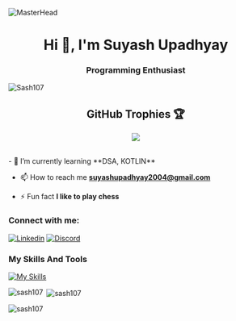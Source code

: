 ![MasterHead](https://i.kym-cdn.com/photos/images/original/001/372/654/fe5.gif)
<h1 align="center">Hi 👋, I'm Suyash Upadhyay</h1>
<h3 align="center">Programming Enthusiast</h3>

<p align="left"> <img src="https://komarev.com/ghpvc/?username=sash107&label=Profile%20views&color=0e75b6&style=flat" alt="Sash107" /> </p>

 <h2> <summary align="center">GitHub Trophies 🏆</summary></h2>
<p align="center">
  <a href="https://github-profile-trophy.vercel.app/?username=&theme=gruvbox">
    <img src="https://github-profile-trophy.vercel.app/?username=Sash107&theme=gruvbox"/>
  </a>
</p>
<br/>- 🌱 I’m currently learning **DSA, KOTLIN**

- 📫 How to reach me **suyashupadhyay2004@gmail.com**

- ⚡ Fun fact **I like to play chess**

<h3 align="left">Connect with me:</h3>
<p align="left">
</p>

[![Linkedin](https://skillicons.dev/icons?i=linkedin)](https://www.linkedin.com/in/suyash-upadhyay-0273981a5/)
[![Discord](https://skillicons.dev/icons?i=discord)](https://https://discordapp.com/users/sash#0480/)

### My Skills And Tools 

[![My Skills](https://skillicons.dev/icons?i=c,cpp,git,github,linux,python,vscode,kotlin,idea)](https://github.com/Sash107)

<p><img align="left" src="https://github-readme-stats.vercel.app/api/top-langs?username=sash107&show_icons=true&theme=dark&title_color=5b0ced&locale=en&layout=compact" alt="sash107" /></p>

<p>&nbsp;<img align="center" src="https://github-readme-stats.vercel.app/api?username=sash107&show_icons=true&theme=dark&title_color=e22828&hide_border=true&locale=en" alt="sash107" /></p>

<p><img align="center" src="https://github-readme-streak-stats.herokuapp.com/?user=sash107&theme=dark" alt="sash107" /></p>
